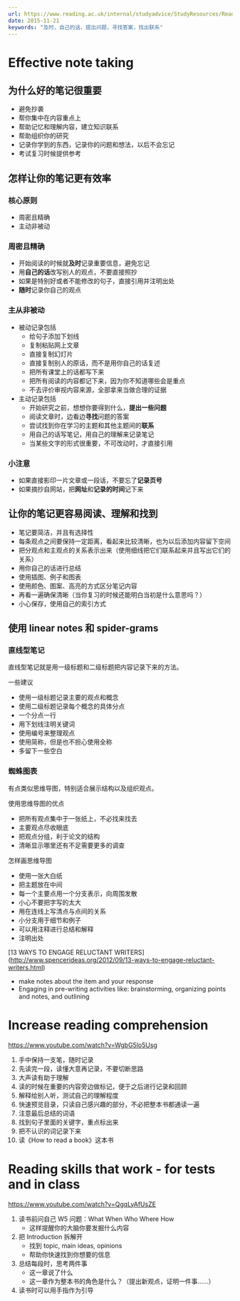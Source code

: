 ```yaml
---
url: https://www.reading.ac.uk/internal/studyadvice/StudyResources/Reading/sta-effective.aspx
date: 2015-11-21
keywords: "及时，自己的话，提出问题，寻找答案，找出联系"
---
```


# Effective note taking

## 为什么好的笔记很重要

* 避免抄袭
* 帮你集中在内容重点上
* 帮助记忆和理解内容，建立知识联系
* 帮助组织你的研究
* 记录你学到的东西，记录你的问题和想法，以后不会忘记
* 考试复习时候提供参考

## 怎样让你的笔记更有效率

### 核心原则

* 周密且精确
* 主动非被动

### 周密且精确

* 开始阅读的时候就**及时**记录重要信息，避免忘记
* 用**自己的话**改写别人的观点，不要直接照抄
* 如果是特别好或者不能修改的句子，直接引用并注明出处
* **随时**记录你自己的观点

### 主从非被动

* 被动记录包括
  * 给句子添加下划线
  * 复制粘贴网上文章
  * 直接复制幻灯片
  * 直接复制别人的原话，而不是用你自己的话复述
  * 把所有课堂上的话都写下来
  * 把所有阅读的内容都记下来，因为你不知道哪些会是重点
  * 不去评价审视内容来源，全部拿来当做合理的证据
* 主动记录包括
  * 开始研究之前，想想你要得到什么，**提出一些问题**
  * 阅读文章时，边看边**寻找**问题的答案
  * 尝试找到你在学习的主题和其他主题间的**联系**
  * 用自己的话写笔记，用自己的理解来记录笔记
  * 当某些文字的形式很重要，不可改动时，才直接引用

### 小注意

* 如果直接影印一片文章或一段话，不要忘了**记录页号**
* 如果摘抄自网站，把**网址**和**记录的时间**记下来

## 让你的笔记更容易阅读、理解和找到

* 笔记要简洁，并且有选择性
* 每条观点之间要保持一定距离，看起来比较清晰，也为以后添加内容留下空间
* 把分观点和主观点的关系表示出来（使用细线把它们联系起来并且写出它们的关系）
* 用你自己的话进行总结
* 使用插图、例子和图表
* 使用颜色、图案、高亮的方式区分笔记内容
* 再看一遍确保清晰（当你复习的时候还能明白当初是什么意思吗？）
* 小心保存，使用自己的索引方式

## 使用 linear notes 和 spider-grams

### 直线型笔记

直线型笔记就是用一级标题和二级标题把内容记录下来的方法。

一些建议

* 使用一级标题记录主要的观点和概念
* 使用二级标题记录每个概念的具体分点
* 一个分点一行
* 用下划线注明关键词
* 使用编号来整理观点
* 使用简称，但是也不担心使用全称
* 多留下一些空白

### 蜘蛛图表

有点类似思维导图，特别适合展示结构以及组织观点。

使用思维导图的优点

* 把所有观点集中于一张纸上，不必找来找去
* 主要观点尽收眼底
* 把观点分组，利于论文的结构
* 清晰显示哪里还有不足需要更多的调查

怎样画思维导图

* 使用一张大白纸
* 把主题放在中间
* 每一个主要点用一个分支表示，向周围发散
* 小心不要把字写的太大
* 用在连线上写清点与点间的关系
* 小分支用于细节和例子
* 可以用注释进行总结和解释
* 注明出处


[13 WAYS TO ENGAGE RELUCTANT WRITERS] (http://www.spencerideas.org/2012/09/13-ways-to-engage-reluctant-writers.html)

* make notes about the item and your response
* Engaging in pre-writing activities like: brainstorming, organizing points and notes, and outlining


# Increase reading comprehension
https://www.youtube.com/watch?v=WgbG5lo5Usg

1. 手中保持一支笔，随时记录
2. 先读完一段，读懂大意再记录，不要切断思路
3. 大声读有助于理解
4. 读的时候在重要的内容旁边做标记，便于之后进行记录和回顾
5. 解释给别人听，测试自己的理解程度
6. 快速预览目录，只读自己感兴趣的部分，不必把整本书都通读一遍
7. 注意最后总结的词语
8. 找到句子里面的关键字，重点标出来
9. 把不认识的词记录下来
10. 读《How to read a book》这本书

# Reading skills that work - for tests and in class
https://www.youtube.com/watch?v=QgqLyAfUsZE

1. 读书前问自己 W5 问题：What When Who Where How
    - 这样提醒你的大脑你要发掘什么内容
2. 把 Introduction 拆解开
    - 找到 topic, main ideas, opinions
    - 帮助你快速找到你想要的信息
3. 总结每段时，思考两件事
    - 这一章说了什么
    - 这一章作为整本书的角色是什么？（提出新观点，证明一件事……）
4. 读书时可以用手指作为引导
